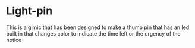 # Light-pin

This is a gimic that has been designed to make a thumb pin that has an led built in that changes color to indicate the time left or the urgency of the notice
